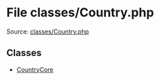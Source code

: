 File classes/Country.php
=========

Source: [classes/Country.php](https://github.com/PrestaShop/PrestaShop/blob/1.6.1.0/classes/Country.php)


Classes
-------

* [CountryCore](class.CountryCore.md)

